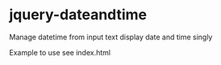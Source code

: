 # jquery-dateandtime

Manage datetime from input text
display date and time singly

Example to use see index.html
